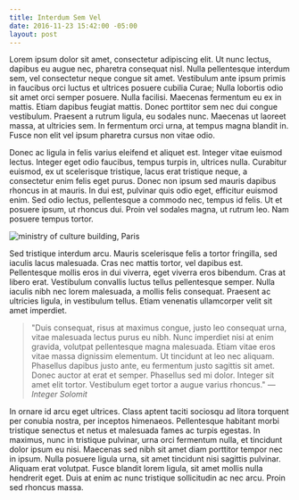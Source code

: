 ```yaml
---
title: Interdum Sem Vel
date: 2016-11-23 15:42:00 -05:00
layout: post
---
```


Lorem ipsum dolor sit amet, consectetur adipiscing elit. Ut nunc lectus, dapibus eu augue nec, pharetra consequat nisl. Nulla pellentesque interdum sem, vel consectetur neque congue sit amet. Vestibulum ante ipsum primis in faucibus orci luctus et ultrices posuere cubilia Curae; Nulla lobortis odio sit amet orci semper posuere. Nulla facilisi. Maecenas fermentum eu ex in mattis. Etiam dapibus feugiat mattis. Donec porttitor sem nec dui congue vestibulum. Praesent a rutrum ligula, eu sodales nunc. Maecenas ut laoreet massa, at ultricies sem. In fermentum orci urna, at tempus magna blandit in. Fusce non elit vel ipsum pharetra cursus non vitae odio.

<!--more-->

Donec ac ligula in felis varius eleifend et aliquet est. Integer vitae euismod lectus. Integer eget odio faucibus, tempus turpis in, ultrices nulla. Curabitur euismod, ex ut scelerisque tristique, lacus erat tristique neque, a consectetur enim felis eget purus. Donec non ipsum sed mauris dapibus rhoncus in at mauris. In dui est, pulvinar quis odio eget, efficitur euismod enim. Sed odio lectus, pellentesque a commodo nec, tempus id felis. Ut et posuere ipsum, ut rhoncus dui. Proin vel sodales magna, ut rutrum leo. Nam posuere tempus tortor.

![ministry of culture building, Paris](/uploads/culture.jpg)

Sed tristique interdum arcu. Mauris scelerisque felis a tortor fringilla, sed iaculis lacus malesuada. Cras nec mattis tortor, vel dapibus est. Pellentesque mollis eros in dui viverra, eget viverra eros bibendum. Cras at libero erat. Vestibulum convallis luctus tellus pellentesque semper. Nulla iaculis nibh nec lorem malesuada, a mollis felis consequat. Praesent ac ultricies ligula, in vestibulum tellus. Etiam venenatis ullamcorper velit sit amet imperdiet.

> "Duis consequat, risus at maximus congue, justo leo consequat urna, vitae malesuada lectus purus eu nibh. Nunc imperdiet nisi at enim gravida, volutpat pellentesque magna malesuada. Etiam vitae eros vitae massa dignissim elementum. Ut tincidunt at leo nec aliquam. Phasellus dapibus justo ante, eu fermentum justo sagittis sit amet. Donec auctor at erat et semper. Phasellus sed mi dolor. Integer sit amet elit tortor. Vestibulum eget tortor a augue varius rhoncus." —_Integer Solomit_

In ornare id arcu eget ultrices. Class aptent taciti sociosqu ad litora torquent per conubia nostra, per inceptos himenaeos. Pellentesque habitant morbi tristique senectus et netus et malesuada fames ac turpis egestas. In maximus, nunc in tristique pulvinar, urna orci fermentum nulla, et tincidunt dolor ipsum eu nisi. Maecenas sed nibh sit amet diam porttitor tempor nec in ipsum. Nulla posuere ligula urna, sit amet tincidunt nisi sagittis pulvinar. Aliquam erat volutpat. Fusce blandit lorem ligula, sit amet mollis nulla hendrerit eget. Duis at enim ac nunc tristique sollicitudin ac nec arcu. Proin sed rhoncus massa.
